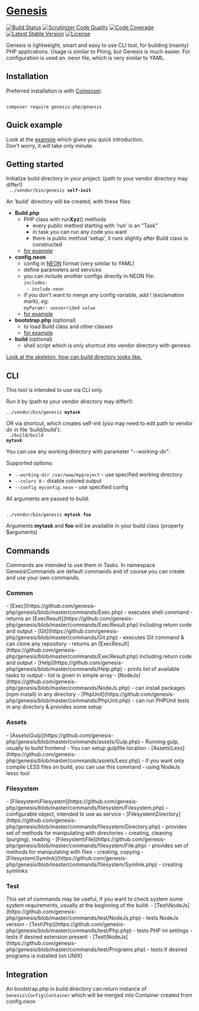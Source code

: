 [Genesis](https://github.com/genesis-php/genesis)
===================================
[![Build Status](https://travis-ci.org/genesis-php/genesis.svg?branch=master)](https://travis-ci.org/genesis-php/genesis)
[![Scrutinizer Code Quality](https://scrutinizer-ci.com/g/genesis-php/genesis/badges/quality-score.png?b=master)](https://scrutinizer-ci.com/g/genesis-php/genesis/?branch=master)
[![Code Coverage](https://scrutinizer-ci.com/g/genesis-php/genesis/badges/coverage.png?b=master)](https://scrutinizer-ci.com/g/genesis-php/genesis/?branch=master)
[![Latest Stable Version](https://poser.pugx.org/genesis-php/genesis/v/stable)](https://packagist.org/packages/genesis-php/genesis)
[![License](https://poser.pugx.org/genesis-php/genesis/license.png)](https://github.com/genesis-php/genesis/blob/master/LICENSE)

Genesis is lightweight, smart and easy to use CLI tool, for building (mainly) PHP applications.
Usage is similar to Phing, but Genesis is much easier.
For configuration is used an .neon file, which is very similar to YAML.

Installation
------------
Preferred installation is with [Composer](https://doc.nette.org/composer).

<code>
composer require genesis-php/genesis
</code>


Quick example
---------------
Look at the [example](https://github.com/genesis-php/example) which gives you quick introduction.<br>
Don't worry, it will take only minute.


Getting started
---------------
Initialize build directory in your project:
(path to your vendor directory may differ!)<br>
<code>
../vendor/bin/genesis <b>self-init</b>
</code>


An 'build' directory will be created, with these files:
- <b>Build.php</b>
	- PHP class with run<b>Xyz</b>() methods
		- every public method starting with 'run' is an "Task"
		- in task you can run any code you want
		- there is public method 'setup', it runs slightly after Build class is constructed
	- [for example](https://github.com/genesis-php/genesis/blob/master/build-dist/Build.php)
- <b>config.neon</b>
	- config in [NEON](http://ne-on.org) format (very similar to YAML)
	- define parameters and services
	- you can include another configs directly in NEON file:<br>
		<code>includes:</code><br>
		<code>  - include.neon</code>
	- if you don't want to merge any config variable, add ! (exclamation mark), eg:<br>
	<code>myParam!: unoverrided value</code>
	- [for example](https://github.com/genesis-php/genesis/blob/master/build-dist/config.neon)
- <b>bootstrap.php</b> (optional)
	- to load Build class and other classes
	- [for example](https://github.com/genesis-php/genesis/blob/master/build-dist/bootstrap.php)
- <b>build</b> (optional)
	- shell script which is only shortcut into vendor directory with genesis

[Look at the skeleton, how can build directory looks like.](https://github.com/genesis-php/genesis/tree/master/build-dist)



CLI
---------------
This tool is intended to use via CLI only.

Run it by (path to your vendor directory may differ!):<br>
<code>
../vendor/bin/genesis <b>mytask</b>
</code>

OR via shortcut, which creates self-init (you may need to edit path to vendor dir in file 'build/build'):<br>
<code>
./build/build <b>mytask</b>
</code>

You can use any working directory with parameter "--working-dir":

Supported options:
- <code>--working-dir /var/www/myproject</code> - use specified working directory
- <code>--colors 0</code> - disable colored output
- <code>--config myconfig.neon</code> - use specified config

All arguments are passed to build:

<code>
../vendor/bin/genesis <b>mytask</b> <b>foo</b>
</code>


Arguments <b>mytask</b> and <b>foo</b> will be available in your build class (property $arguments)


Commands
---------------
Commands are intended to use them in Tasks.
In namespace Genesis\Commands are default commands and of course you can create and use your own commands.

<h3>Common</h3>
- [Exec](https://github.com/genesis-php/genesis/blob/master/commands/Exec.php)
	- executes shell command
	- returns an [ExecResult](https://github.com/genesis-php/genesis/blob/master/commands/ExecResult.php) including return code and output
- [Git](https://github.com/genesis-php/genesis/blob/master/commands/Git.php)
	- executes Git command & can clone any repository
	- returns an [ExecResult](https://github.com/genesis-php/genesis/blob/master/commands/ExecResult.php) including return code and output
- [Help](https://github.com/genesis-php/genesis/blob/master/commands/Help.php)
	- prints list of available tasks to output
	- list is given in simple array
- [NodeJs](https://github.com/genesis-php/genesis/blob/master/commands/NodeJs.php)
	- can install packages (npm install) in any directory
- [PhpUnit](https://github.com/genesis-php/genesis/blob/master/commands/PhpUnit.php)
	- can run PHPUnit tests in any directory & provides some setup

<h3>Assets</h3>
- [Assets\Gulp](https://github.com/genesis-php/genesis/blob/master/commands/assets/Gulp.php)
	- Running gulp, usually to build frontend
	- You can setup gulpfile location
- [Assets\Less](https://github.com/genesis-php/genesis/blob/master/commands/assets/Less.php)
	- if you want only compile LESS files on build, you can use this command
	- using NodeJs lessc tool

<h3>Filesystem</h3>
- [Filesystem\Filesystem](https://github.com/genesis-php/genesis/blob/master/commands/filesystem/Filesystem.php)
	- configurable object, intended to use as service
- [Filesystem\Directory](https://github.com/genesis-php/genesis/blob/master/commands/filesystem/Directory.php)
	- provides set of methods for manipulating with directories
	- creating, cleaning (purging), reading
- [Filesystem\File](https://github.com/genesis-php/genesis/blob/master/commands/filesystem/File.php)
	- provides set of methods for manipulating with files
	- creating, copying
- [Filesystem\Symlink](https://github.com/genesis-php/genesis/blob/master/commands/filesystem/Symlink.php)
	- creating symlinks

<h3>Test</h3>
This set of commands may be useful, if you want to check system some system requirements,
usually at the beginning of the build.
- [Test\NodeJs](https://github.com/genesis-php/genesis/blob/master/commands/test/NodeJs.php)
	- tests NodeJs version
- [Test\Php](https://github.com/genesis-php/genesis/blob/master/commands/test/Php.php)
	- tests PHP ini settings
	- tests if desired extension present
- [Test\NodeJs](https://github.com/genesis-php/genesis/blob/master/commands/test/Programs.php)
	- tests if desired programs is installed (on UNIX)


Integration
-------------
An bootstrap.php in build directory can return instance of <code>Genesis\Config\Container</code>
which will be merged into Container created from config.neon